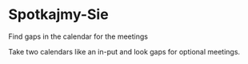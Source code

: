 # Spotkajmy-Sie
Find gaps in the calendar for the meetings

Take two calendars like an in-put and look gaps for optional meetings.
